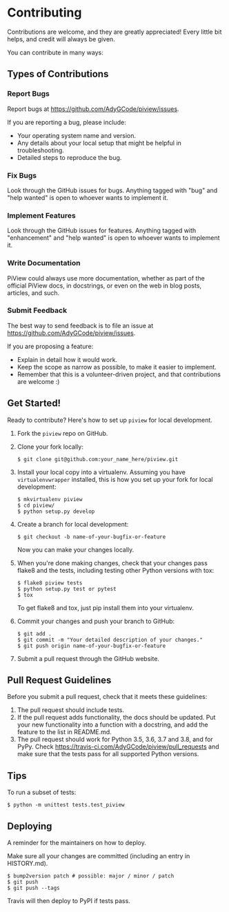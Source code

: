 # Contributing

Contributions are welcome, and they are greatly appreciated! Every little bit
helps, and credit will always be given.

You can contribute in many ways:

## Types of Contributions

### Report Bugs

Report bugs at https://github.com/AdyGCode/piview/issues.

If you are reporting a bug, please include:

* Your operating system name and version.
* Any details about your local setup that might be helpful in troubleshooting.
* Detailed steps to reproduce the bug.

### Fix Bugs

Look through the GitHub issues for bugs. Anything tagged with "bug" and "help
wanted" is open to whoever wants to implement it.

### Implement Features

Look through the GitHub issues for features. Anything tagged with "enhancement"
and "help wanted" is open to whoever wants to implement it.

### Write Documentation

PiView could always use more documentation, whether as part of the
official PiView docs, in docstrings, or even on the web in blog posts,
articles, and such.

### Submit Feedback

The best way to send feedback is to file an issue at https://github.com/AdyGCode/piview/issues.

If you are proposing a feature:

* Explain in detail how it would work.
* Keep the scope as narrow as possible, to make it easier to implement.
* Remember that this is a volunteer-driven project, and that contributions
  are welcome :)

## Get Started!

Ready to contribute? Here's how to set up `piview` for local development.

1. Fork the `piview` repo on GitHub.
2. Clone your fork locally:
    ```shell
    $ git clone git@github.com:your_name_here/piview.git
    ```
3. Install your local copy into a virtualenv. Assuming you have `virtualenvwrapper` installed, this is how you set up your fork for local development:
    ```shell
   $ mkvirtualenv piview
   $ cd piview/
   $ python setup.py develop
   ```

4. Create a branch for local development:
    ```shell
    $ git checkout -b name-of-your-bugfix-or-feature
    ```
   Now you can make your changes locally.

5. When you're done making changes, check that your changes pass flake8 and the
   tests, including testing other Python versions with tox:
    ```shell
    $ flake8 piview tests
    $ python setup.py test or pytest
    $ tox
    ```
   To get flake8 and tox, just pip install them into your virtualenv.

6. Commit your changes and push your branch to GitHub:
    ```shell
    $ git add .
    $ git commit -m "Your detailed description of your changes."
    $ git push origin name-of-your-bugfix-or-feature
    ```
7. Submit a pull request through the GitHub website.

## Pull Request Guidelines

Before you submit a pull request, check that it meets these guidelines:

1. The pull request should include tests.
2. If the pull request adds functionality, the docs should be updated. Put
   your new functionality into a function with a docstring, and add the
   feature to the list in README.md.
3. The pull request should work for Python 3.5, 3.6, 3.7 and 3.8, and for PyPy. Check
   https://travis-ci.com/AdyGCode/piview/pull_requests
   and make sure that the tests pass for all supported Python versions.

## Tips

To run a subset of tests:

```shell
$ python -m unittest tests.test_piview
```

## Deploying

A reminder for the maintainers on how to deploy.

Make sure all your changes are committed (including an entry in HISTORY.md).

```shell
$ bump2version patch # possible: major / minor / patch
$ git push
$ git push --tags
```

Travis will then deploy to PyPI if tests pass.
